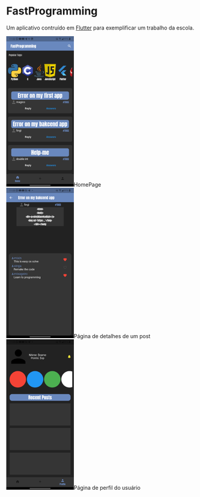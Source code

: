 # FastProgramming

Um aplicativo contruído em <a href="https://flutter.dev">Flutter</a> para exemplificar um trabalho da escola.

<div style="display: inline;">
  <div>
  <img src="img/HomePage.png" height="400"/><a>HomePage</a>
   </div>
   <div>
  <img src="img/PostDetails.png" height="400"/><a>Página de detalhes de um post</a>
  </div>
  <div>
  <img src="img/ProfilePage.png" height="400"/><a>Página de perfil do usuário</a>
  </div>
 </div>
